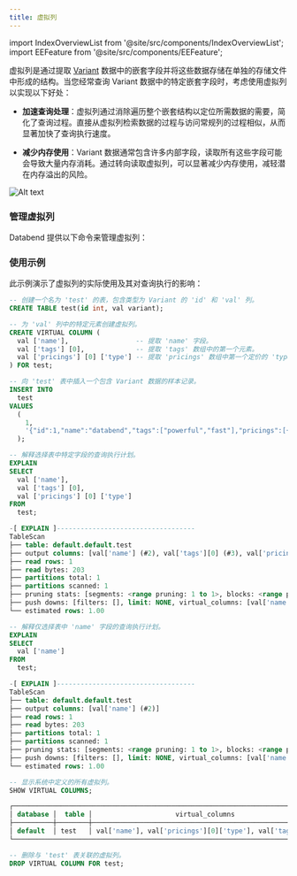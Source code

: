 ```yaml
---
title: 虚拟列
---
```

import IndexOverviewList from '@site/src/components/IndexOverviewList';
import EEFeature from '@site/src/components/EEFeature';

<EEFeature featureName='VIRTUAL COLUMN'/>

虚拟列是通过提取 [Variant](../../../00-sql-reference/10-data-types/43-data-type-variant.md) 数据中的嵌套字段并将这些数据存储在单独的存储文件中形成的结构。当您经常查询 Variant 数据中的特定嵌套字段时，考虑使用虚拟列以实现以下好处：

- **加速查询处理**：虚拟列通过消除遍历整个嵌套结构以定位所需数据的需要，简化了查询过程。直接从虚拟列检索数据的过程与访问常规列的过程相似，从而显著加快了查询执行速度。

- **减少内存使用**：Variant 数据通常包含许多内部字段，读取所有这些字段可能会导致大量内存消耗。通过转向读取虚拟列，可以显著减少内存使用，减轻潜在内存溢出的风险。

![Alt text](/img/sql/virtual-column.png)

### 管理虚拟列

Databend 提供以下命令来管理虚拟列：

<IndexOverviewList />

### 使用示例

此示例演示了虚拟列的实际使用及其对查询执行的影响：

```sql
-- 创建一个名为 'test' 的表，包含类型为 Variant 的 'id' 和 'val' 列。
CREATE TABLE test(id int, val variant);

-- 为 'val' 列中的特定元素创建虚拟列。
CREATE VIRTUAL COLUMN (
  val ['name'],                 -- 提取 'name' 字段。
  val ['tags'] [0],             -- 提取 'tags' 数组中的第一个元素。
  val ['pricings'] [0] ['type'] -- 提取 'pricings' 数组中第一个定价的 'type' 字段。
) FOR test;

-- 向 'test' 表中插入一个包含 Variant 数据的样本记录。
INSERT INTO
  test
VALUES
  (
    1,
    '{"id":1,"name":"databend","tags":["powerful","fast"],"pricings":[{"type":"Standard","price":"Pay as you go"},{"type":"Enterprise","price":"Custom"}]}'
  );

-- 解释选择表中特定字段的查询执行计划。
EXPLAIN
SELECT
  val ['name'],
  val ['tags'] [0],
  val ['pricings'] [0] ['type']
FROM
  test;

-[ EXPLAIN ]-----------------------------------
TableScan
├── table: default.default.test
├── output columns: [val['name'] (#2), val['tags'][0] (#3), val['pricings'][0]['type'] (#4)]
├── read rows: 1
├── read bytes: 203
├── partitions total: 1
├── partitions scanned: 1
├── pruning stats: [segments: <range pruning: 1 to 1>, blocks: <range pruning: 1 to 1, bloom pruning: 0 to 0>]
├── push downs: [filters: [], limit: NONE, virtual_columns: [val['name'], val['pricings'][0]['type'], val['tags'][0]]]
└── estimated rows: 1.00

-- 解释仅选择表中 'name' 字段的查询执行计划。
EXPLAIN
SELECT
  val ['name']
FROM
  test;

-[ EXPLAIN ]-----------------------------------
TableScan
├── table: default.default.test
├── output columns: [val['name'] (#2)]
├── read rows: 1
├── read bytes: 203
├── partitions total: 1
├── partitions scanned: 1
├── pruning stats: [segments: <range pruning: 1 to 1>, blocks: <range pruning: 1 to 1, bloom pruning: 0 to 0>]
├── push downs: [filters: [], limit: NONE, virtual_columns: [val['name']]]
└── estimated rows: 1.00

-- 显示系统中定义的所有虚拟列。
SHOW VIRTUAL COLUMNS;

┌─────────────────────────────────────────────────────────────────────────────┐
│ database │  table │                     virtual_columns                     │
├──────────┼────────┼─────────────────────────────────────────────────────────┤
│ default  │ test   │ val['name'], val['pricings'][0]['type'], val['tags'][0] │
└─────────────────────────────────────────────────────────────────────────────┘

-- 删除与 'test' 表关联的虚拟列。
DROP VIRTUAL COLUMN FOR test;
```